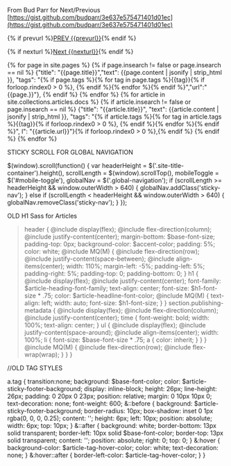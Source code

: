 

From Bud Parr for Next/Previous
[https://gist.github.com/budparr/3e637e575471401d01ec](https://gist.github.com/budparr/3e637e575471401d01ec)

<script>
document.body.onkeyup = function(e){
if (e.keyCode == '37') { window.location = '{{prevurl}}'; }
if (e.keyCode == '39') { window.location = '{{nexturl}}'; }
};
</script>

{% if prevurl %}<a href="{{prevurl}}" class="prev">PREV {{prevurl}}</a>{% endif %}<br />

{% if nexturl %}<a href="{{nexturl}}" class="nxt">Next {{nexturl}}</a>{% endif %}



{% for page in site.pages %}
     {% if page.insearch != false or page.insearch == nil %}
     {"title": "{{page.title}}","text": {{page.content | jsonify | strip_html }}, "tags": "{% if page.tags %}{% for tag in page.tags %}{{tag}}{% if forloop.rindex0 > 0 %}, {% endif %}{% endfor %}{% endif %}","url":"{{page.}}"},
     {% endif %}
   {% endfor %}
   {% for article in site.collections.articles.docs %}
   {% if article.insearch != false or page.insearch == nil %}
    {"title": "{{article.title}}", "text": {{article.content | jsonify | strip_html }}, "tags": "{% if article.tags %}{% for tag in article.tags %}{{tag}}{% if forloop.rindex0 > 0 %}, {% endif %}{% endfor %}{% endif %}", l": "{{article.url}}"}{% if forloop.rindex0 > 0 %},{% endif %}
   {% endif %}
   {% endfor %}

STICKY SCROLL FOR GLOBAL NAVIGATION

$(window).scroll(function() {
    var headerHeight = $('.site-title-container').height(),
        scrollLength = $(window).scrollTop(),
        mobileToggle = $('#mobile-toggle'),
        globalNav = $('.global-navigation');
    if (scrollLength >= headerHeight && window.outerWidth > 640) {
        globalNav.addClass('sticky-nav');
    } else if (scrollLength < headerHeight && window.outerWidth > 640) {
        globalNav.removeClass('sticky-nav');
    }
});

OLD H1 Sass for Articles

>header {
     @include display(flex);
     @include flex-direction(column);
     @include justify-content(center);
     margin-bottom: $base-font-size;
     padding-top: 0px;
     background-color: $accent-color;
     padding: 5%;
     color: white;
     @include MQ(M) {
         @include flex-direction(row);
         @include justify-content(space-between);
         @include align-items(center);
         width: 110%;
         margin-left: -5%;
         padding-left: 5%;
         padding-right: 5%;
         padding-top: 0;
         padding-bottom: 0;
     }
     h1 {
         @include display(flex);
         @include justify-content(center);
         font-family: $article-heading-font-family;
         text-align: center;
         font-size: $h1-font-size * .75;
         color: $article-headline-font-color;
         @include MQ(M) {
             text-align: left;
             width: auto;
             font-size: $h1-font-size;
         }
     }
     section.publishing-metadata {
         @include display(flex);
         @include flex-direction(column);
         @include justify-content(center);
         time {
             font-weight: bold;
             width: 100%;
             text-align: center;
         }
         ul {
             @include display(flex);
             @include justify-content(space-around);
             @include align-items(center);
             width: 100%;
             li {
                 font-size: $base-font-size * .75;
                 a {
                     color: inherit;
                 }
             }
         }
         @include MQ(M) {
             @include flex-direction(row);
             @include flex-wrap(wrap);
         }
     }
 }

 //OLD TAG STYLES
 
a.tag {
    transition:none;
    background: $base-font-color;
    color: $article-sticky-footer-background;
    display: inline-block;
    height: 26px;
    line-height: 26px;
    padding: 0 20px 0 23px;
    position: relative;
    margin: 0 10px 10px 0;
    text-decoration: none;
    font-weight: 600;
    &::before {
        background: $article-sticky-footer-background;
        border-radius: 10px;
        box-shadow: inset 0 1px rgba(0, 0, 0, 0.25);
        content: '';
        height: 6px;
        left: 10px;
        position: absolute;
        width: 6px;
        top: 10px;
    }
    &::after {
        background: white;
        border-bottom: 13px solid transparent;
        border-left: 10px solid $base-font-color;
        border-top: 13px solid transparent;
        content: '';
        position: absolute;
        right: 0;
        top: 0;
    }
    &:hover {
        background-color: $article-tag-hover-color;
        color: white;
        text-decoration: none;
    }
    &:hover::after {
        border-left-color: $article-tag-hover-color;
    }
}
